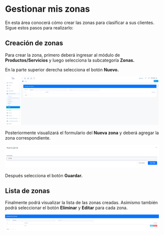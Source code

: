 # Gestionar mis zonas

En esta área conocerá cómo crear las zonas para clasificar a  sus clientes. Sigue estos pasos para realizarlo:

## Creación de zonas
Para crear la zona, primero deberá ingresar al módulo de **Productos/Servicios** y luego selecciona la subcategoría **Zonas.**

En la parte superior derecha selecciona el botón **Nuevo.**

![Alt text](img/Gestionar_mis_zonas_01.jpg)

Posteriormente visualizará el formulario del **Nueva zona** y deberá agregar la zona correspondiente.

![Alt text](img/Gestionar_mis_zonas_02.png)

Después selecciona el botón **Guardar.**

## Lista de zonas
Finalmente podrá visualizar la lista de las zonas creadas. Asimismo también podrá seleccionar el botón **Eliminar** y **Editar** para cada zona.

![Alt text](img/Gestionar_mis_zonas_03.png)